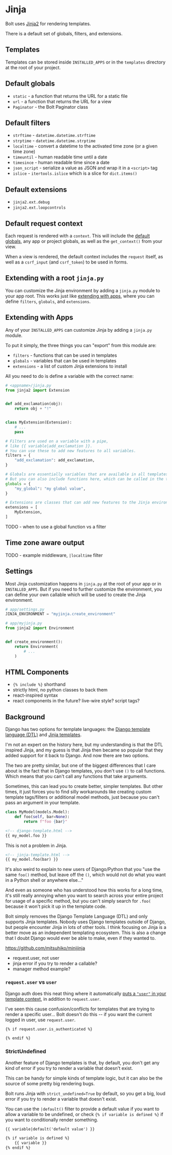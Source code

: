 # Jinja

Bolt uses [Jinja2](https://jinja.palletsprojects.com/en/latest/) for rendering templates.

There is a default set of globals, filters, and extensions.

## Templates

Templates can be stored inside `INSTALLED_APPS` or in the `templates` directory at the root of your project.

## Default globals

- `static` - a function that returns the URL for a static file
- `url` - a function that returns the URL for a view
- `Paginator` - the Bolt Paginator class

## Default filters

- `strftime` - `datetime.datetime.strftime`
- `strptime` - `datetime.datetime.strptime`
- `localtime` - convert a datetime to the activated time zone (or a given time zone)
- `timeuntil` - human readable time until a date
- `timesince` - human readable time since a date
- `json_script` - serialize a value as JSON and wrap it in a `<script>` tag
- `islice` - `itertools.islice` which is a slice for `dict.items()`

## Default extensions

- `jinja2.ext.debug`
- `jinja2.ext.loopcontrols`

## Default request context

Each request is rendered with a `context`.
This will include the [default globals](#default-globals),
any app or project globals,
as well as the `get_context()` from your view.

When a view is rendered,
the default context includes the `request` itself,
as well as a `csrf_input` (and `csrf_token`) to be used in forms.

## Extending with a root `jinja.py`

You can customize the Jinja environment by adding a `jinja.py` module to your app root.
This works just like [extending with apps](#extending-with-apps),
where you can define `filters`, `globals`, and `extensions`.

## Extending with Apps

Any of your `INSTALLED_APPS` can customize Jinja by adding a `jinja.py` module.

To put it simply, the three things you can "export" from this module are:
- `filters` - functions that can be used in templates
- `globals` - variables that can be used in templates
- `extensions` - a list of custom Jinja extensions to install

All you need to do is define a variable with the correct name:

```python
# <appname>/jinja.py
from jinja2 import Extension


def add_exclamation(obj):
    return obj + "!"


class MyExtension(Extension):
    # ...
    pass

# Filters are used on a variable with a pipe,
# like {{ variable|add_exclamation }}.
# You can use these to add new features to all variables.
filters = {
    "add_exclamation": add_exclamation,
}

# Globals are essentially variables that are available in all templates.
# But you can also include functions here, which can be called in the template like {{ a_callable_global() }}.
globals = {
    "my_global": "my global value",
}

# Extensions are classes that can add new features to the Jinja environment.
extensions = [
    MyExtension,
]
```

TODO - when to use a global function vs a filter

## Time zone aware output

TODO - example middleware, `|localtime` filter

## Settings

Most Jinja customization happens in `jinja.py` at the root of your app or in `INSTALLED_APPS`.
But if you need to further customize the environment,
you can define your own callable which will be used to create the Jinja environment.

```python
# app/settings.py
JINJA_ENVIRONMENT = "myjinja.create_environment"
```

```python
# app/myjinja.py
from jinja2 import Environment


def create_environment():
    return Environment(
        # ...
    )
```

## HTML Components

- `{% include %}` shorthand
- strictly html, no python classes to back them
- react-inspired syntax
- react components in the future? live-wire style? script tags?

## Background

Django has two options for template languages: the [Django template language (DTL)](https://docs.djangoproject.com/en/4.2/topics/templates/) and [Jinja templates](https://jinja.palletsprojects.com/en/3.1.x/).

I'm not an expert on the history here,
but my understanding is that the DTL inspired Jinja,
and my guess is that Jinja then became so popular that they added support for it back to Django.
And now there are two options.

The two are pretty similar,
but one of the biggest differences that I care about is the fact that in Django templates,
you don't use `()` to call functions.
Which means that you can't call any functions that take arguments.

Sometimes, this can lead you to create better, simpler templates.
But other times,
it just forces you to find silly workarounds like creating custom template tags/filters or additional model methods,
just because you can't pass an argument in your template.

```python
class MyModel(models.Model):
    def foo(self, bar=None):
        return f"foo {bar}"
```

```html
<!-- django-template.html -->
{{ my_model.foo }}
```

This is not a problem in Jinja.

```html
<!-- jinja-template.html -->
{{ my_model.foo(bar) }}
```

It's also weird to explain to new users of Django/Python that you "use the same `foo()` method, but leave off the `()`, which would not do what you want in a Python shell or anywhere else..."

And even as someone who has understood how this works for a long time,
it's still really annoying when you want to search across your entire project for usage of a specific method,
but you can't simply search for `.foo(` because it won't pick it up in the template code.

Bolt simply removes the Django Template Language (DTL) and only supports Jinja templates.
Nobody uses Django templates outside of Django, but people encounter Jinja in lots of other tools.
I think focusing on Jinja is a better move as an independent templating ecosystem.
This is also a change that I doubt Django would ever be able to make,
even if they wanted to.

https://github.com/mitsuhiko/minijinja

- request.user, not user
- jinja error if you try to render a callable?
- manager method example?

### `request.user` vs `user`

Django auth does this neat thing where it automatically [puts a `"user"` in your template context](https://github.com/django/django/blob/42b4f81e6efd5c4587e1207a2ae3dd0facb1436f/django/contrib/auth/context_processors.py#L65),
in addition to `request.user`.

I've seen this cause confusion/conflicts for templates that are trying to render a specific user...
Bolt doesn't do this -- if you want the current logged in user, use `request.user`.

```html
{% if request.user.is_authenticated %}

{% endif %}
```

### StrictUndefined

Another feature of Django templates is that,
by default,
you don't get any kind of error if you try to render a variable that doesn't exist.

This can be handy for simple kinds of template logic,
but it can also be the source of some pretty big rendering bugs.

Bolt runs Jinja with `strict_undefined=True` by default,
so you get a big, loud error if you try to render a variable that doesn't exist.

You can use the `|default()` filter to provide a default value if you want to allow a variable to be undefined,
or check `{% if variable is defined %}` if you want to conditionally render something.

```html
{{ variable|default('default value') }}
```

```html
{% if variable is defined %}
    {{ variable }}
{% endif %}
```
